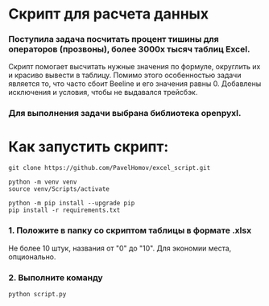 # Скрипт для расчета данных
### Поступила задача посчитать процент тишины для операторов (прозвоны), более 3000х тысяч таблиц Excel.
Скрипт помогает высчитать нужные значения по формуле, округлить их и красиво вывести в таблицу.
Помимо этого особенностью задачи является то, что часто сбоит Beeline и его значения равны 0.
Добавлены исключения и условия, чтобы не выдавался трейсбэк.
### Для выполнения задачи выбрана библиотека openpyxl.

# Как запустить скрипт:
```
git clone https://github.com/PavelHomov/excel_script.git
```

```
python -m venv venv
source venv/Scripts/activate
```

```
python -m pip install --upgrade pip
pip install -r requirements.txt
```
### 1. Положите в папку со скриптом таблицы в формате .xlsx
Не более 10 штук, названия от "0" до "10". Для экономии места, опционально.
### 2. Выполните команду 
```
python script.py
```